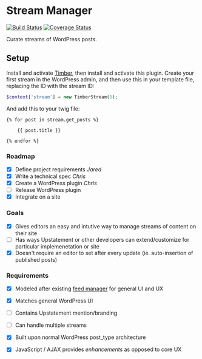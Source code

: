 Stream Manager
==============

[![Build Status](https://magnum.travis-ci.com/Upstatement/stream-manager.svg?token=d8Cx5Kv4z1vKq3YdKbM2)](https://magnum.travis-ci.com/Upstatement/stream-manager)
[![Coverage Status](https://coveralls.io/repos/Upstatement/stream-manager/badge.svg?branch=master&service=github&t=0LpO9W)](https://coveralls.io/github/Upstatement/stream-manager?branch=master)

Curate streams of WordPress posts.

## Setup

Install and activate [Timber](https://github.com/jarednova/timber), then install and activate this plugin. Create your first stream in the WordPress admin, and then use this in your template file, replacing the ID with the stream ID:

```php
$context['stream'] = new TimberStream(5);
```

And add this to your twig file:

```twig
{% for post in stream.get_posts %}

    {{ post.title }}

{% endfor %}
```




### Roadmap
- [x] Define project requirements _Jared_
- [x] Write a technical spec _Chris_
- [x] Create a WordPress plugin _Chris_
- [ ] Release WordPress plugin
- [x] Integrate on a site

### Goals
- [x] Gives editors an easy and intutive way to manage streams of content on their site
- [ ] Has ways Upstatement or other developers can extend/customize for particular implemenetation or site
- [x] Doesn't require an editor to set after every update (ie. auto-insertion of published posts)

### Requirements
- [x] Modeled after existing [feed manager](https://github.com/Upstatement/chainsaw-feed) for general UI and UX
- [x] Matches general WordPress UI
- [ ] Contains Upstatement mention/branding
- [ ] Can handle multiple streams
- [x] Built upon normal WordPress post_type architecture
- [x] JavaScript / AJAX provides _enhancements_ as opposed to core UX

